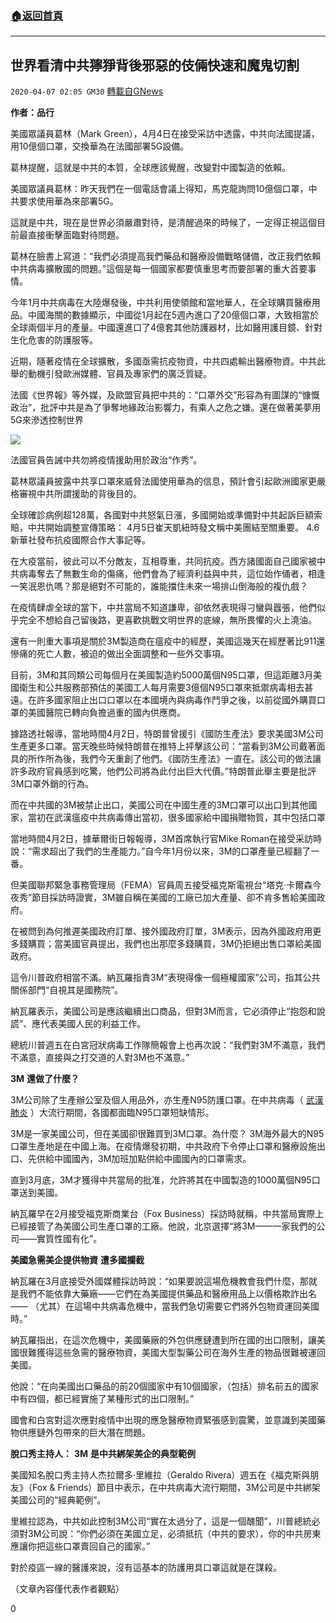 ###  [:house:返回首頁](https://github.com/ourhimalayas/txt)
---

## 世界看清中共獰猙背後邪惡的伎倆快速和魔鬼切割
`2020-04-07 02:05 GM30` [轉載自GNews](https://gnews.org/zh-hant/164318/)

**作者：品行**

美國眾議員葛林（Mark Green），4月4日在接受采訪中透露，中共向法國提議，用10億個口罩，交換華為在法國部署5G設備。

葛林提醒，這就是中共的本質，全球應該覺醒，改變對中國製造的依賴。

美國眾議員葛林：昨天我們在一個電話會議上得知，馬克龍詢問10億個口罩，中共要求使用華為來部署5G。

這就是中共，現在是世界必須嚴肅對待，是清醒過來的時候了，一定得正視這個目前最直接衝擊面臨對待問題。

葛林在臉書上寫道：“我們必須提高我們藥品和醫療設備戰略儲備，改正我們依賴中共病毒擴散國的問題。”這個是每一個國家都要慎重思考而要部署的重大首要事情。

今年1月中共病毒在大陸爆發後，中共利用使領館和當地華人，在全球購買醫療用品。中國海關的數據顯示，中國從1月起在5週內進口了20億個口罩，大致相當於全球兩個半月的產量。中國還進口了4億套其他防護器材，比如醫用護目鏡、針對生化危害的防護服等。

近期，隨著疫情在全球擴散，多國亟需抗疫物資，中共四處輸出醫療物資。中共此舉的動機引發歐洲媒體、官員及專家們的廣泛質疑。

法國《世界報》等外媒，及歐盟官員把中共的：“口罩外交”形容為有圖謀的“慷慨政治”，批評中共是為了爭奪地緣政治影響力，有乘人之危之嫌。還在做著美夢用5G來滲透控制世界

![](https://s3-ap-northeast-1.amazonaws.com/news.guo.offload.media/wp-content/uploads/2020/04/06211849/image0-35.jpg)

法國官員告誡中共勿將疫情援助用於政治“作秀”。

葛林眾議員披露中共享口罩來威脅法國使用華為的信息，預計會引起歐洲國家更嚴格審視中共所謂援助的背後目的。

全球確診病例超128萬，各國對中共怒氣日漲，多國開始或準備對中共起訴巨額索賠，中共開始調整宣傳策略： 
 4月5日崔天凱紐時發文稱中美團結至關重要。 
 4.6新華社發布抗疫國際合作大事記等。

在大疫當前，彼此可以不分敵友，互相尊重，共同抗疫。西方諸國面自己國家被中共病毒奪去了無數生命的傷痛，他們會為了經濟利益與中共，這位始作俑者，相逢一笑泯恩仇嗎？那是絕對不可能的，誰能擋住未來一場排山倒海般的複仇戲？

在疫情肆虐全球的當下，中共當局不知道謙卑，卻依然表現得刁蠻與囂張，他們似乎完全不想給自己留後路，更喜歡挑戰文明世界的底線，無所畏懼的火上澆油。

還有一則重大事項是關於3M製造商在瘟疫中的經歷，美國這幾天在經歷著比911還慘痛的死亡人數，被迫的做出全面調整和一些外交事項。

目前，3M和其同類公司每個月在美國製造約5000萬個N95口罩，但這距離3月美國衛生和公共服務部預估的美國工人每月需要3億個N95口罩來抵禦病毒相去甚遠。在許多國家阻止出口口罩以在本國境內與病毒作鬥爭之後，以前從國外購買口罩的美國醫院已轉向負擔過重的國內供應商。

據路透社報導，當地時間4月2日，特朗普曾援引《國防生產法》要求美國3M公司生產更多口罩。當天晚些時候特朗普在推特上抨擊該公司：“當看到3M公司戴著面具的所作所為後，我們今天重創了他們。《國防生產法》一直在。該公司的做法讓許多政府官員感到吃驚，他們公司將為此付出巨大代價。”特朗普此舉主要是批評3M口罩外銷的行為。

而在中共國的3M被禁止出口，美國公司在中國生產的3M口罩可以出口到其他國家，當初在武漢瘟疫中共病毒傳出當初，很多國家給中國捐贈物質，其中包括口罩

當地時間4月2日，據華爾街日報報導，3M首席執行官Mike Roman在接受采訪時說：“需求超出了我們的生產能力。”自今年1月份以來，3M的口罩產量已經翻了一番。

但美國聯邦緊急事務管理局（FEMA）官員周五接受福克斯電視台“塔克·卡爾森今夜秀”節目採訪時證實，3M雖自稱在美國的工廠已加大產量、卻不肯多售給美國政府。

在被問到為何推遲美國政府訂單、接外國政府訂單，3M表示，因為外國政府用更多錢購買；當美國官員提出，我們也出那麼多錢購買，3M仍拒絕出售口罩給美國政府。

這令川普政府相當不滿。納瓦羅指責3M“表現得像一個極權國家”公司，指其公共關係部門“自視其是國務院”。

納瓦羅表示，美國公司是應該繼續出口商品，但對3M而言，它必須停止“抱怨和說謊”、應代表美國人民的利益工作。

總統川普週五在白宮冠狀病毒工作隊簡報會上也再次說：“我們對3M不滿意，我們不滿意，直接與之打交道的人對3M也不滿意。”

**3M** **還做了什麼？**

3M公司除了生產辦公室及個人用品外，亦生產N95防護口罩。在中共病毒（ [武漢肺炎](https://www.epochtimes.com/gb/tag/%E6%AD%A6%E6%B1%89%E8%82%BA%E7%82%8E.html) ）大流行期間，各國都面臨N95口罩短缺情形。

3M是一家美國公司，但在美國卻很難買到3M口罩。為什麼？ 3M海外最大的N95口罩生產地是在中國上海。在疫情爆發初期，中共政府下令停止口罩和醫療設施出口、先供給中國國內，3M加班加點供給中國國內的口罩需求。

直到3月底，3M才獲得中共當局的批准，允許將其在中國製造的1000萬個N95口罩送到美國。

納瓦羅早在2月接受福克斯商業台（Fox Business）採訪時就稱，中共當局實際上已經接管了為美國公司生產口罩的工廠。他說，北京選擇“將3M——一家我們的公司——實質性國有化”。

**美國急需美企提供物資** **遭多國攔截**

納瓦羅在3月底接受外國媒體採訪時說：“如果要說這場危機教會我們什麼，那就是我們不能依靠大藥廠——它們在為美國提供藥品和醫療用品上以價格欺詐出名—— （尤其）在這場中共病毒危機中，當我們急切需要它們將外包物資運回美國時。”

納瓦羅指出，在這次危機中，美國藥廠的外包供應鏈遭到所在國的出口限制，讓美國很難獲得這些急需的醫療物資，美國大型製藥公司在海外生產的物品很難被運回美國。

他說：“在向美國出口藥品的前20個國家中有10個國家，（包括）排名前五的國家中有四個，都已經實施了某種形式的出口限制。”

國會和白宮對這次應對疫情中出現的應急醫療物資緊張感到震驚，並意識到美國藥物供應鏈外包帶來的巨大潛在問題。

**脫口秀主持人：** **3M** **是中共綁架美企的典型範例**

美國知名脫口秀主持人杰拉爾多·里維拉（Geraldo Rivera）週五在《福克斯與朋友》（Fox & Friends）節目中表示，在中共病毒大流行期間，3M公司是中共綁架美國公司的“經典範例”。

里維拉認為，中共如此控制3M公司“實在太過分了，這是一個醜聞”，川普總統必須對3M公司說：“你們必須在美國立足，必須抵抗（中共的要求），你的中共房東應讓你把這些口罩賣回自己的國家。”

對於疫區一線的醫護來說，沒有這基本的防護用具口罩這就是在謀殺。

（文章內容僅代表作者觀點）

0
